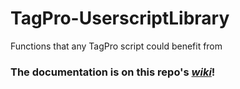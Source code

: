# TagPro-UserscriptLibrary
Functions that any TagPro script could benefit from

### The documentation is on this repo's [*wiki*](/wilcooo/TagPro-UserscriptLibrary/wiki)!
